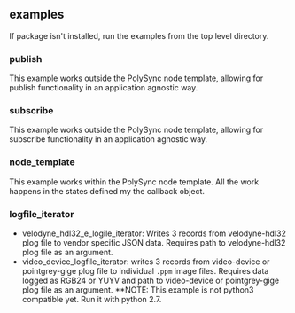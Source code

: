 ## examples
If package isn't installed, run the examples from the top level directory.

### publish
This example works outside the PolySync node template, allowing for
publish functionality in an application agnostic way.

### subscribe
This example works outside the PolySync node template, allowing for
subscribe functionality in an application agnostic way.

### node_template
This example works within the PolySync node template. All the work happens
in the states defined my the callback object.

### logfile_iterator
- velodyne_hdl32_e_logile_iterator: Writes 3 records from velodyne-hdl32 plog file
to vendor specific JSON data. Requires path to velodyne-hdl32 plog file as an
argument.
- video_device_logfile_iterator: writes 3 records from video-device or
pointgrey-gige plog file to individual `.ppm` image files.
Requires data logged as RGB24 or YUYV and path to video-device or pointgrey-gige
plog file as an argument. **NOTE: This example is not python3 compatible yet.
Run it with python 2.7.